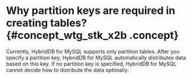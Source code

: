 # Why partition keys are required in creating tables? {#concept_wtg_stk_x2b .concept}

Currently, HybridDB for MySQL supports only partition tables. After you specify a partition key, HybridDB for MySQL automatically distributes data based on this key. If no partition key is specified, HybridDB for MySQL cannot decide how to distribute the data optimally.

